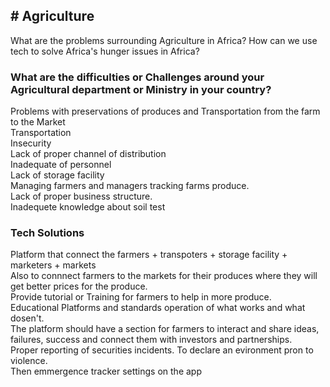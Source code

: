 <h2># Agriculture</h2>

What are the problems surrounding Agriculture in Africa?
How can we use tech to solve Africa's hunger issues in Africa?

<h3>What are the difficulties or Challenges around your Agricultural department or Ministry in your country?</h3>
<p>Problems with preservations of produces and Transportation from the farm to the Market<br>
Transportation<br>
Insecurity<br>
Lack of proper channel of distribution<br>
Inadequate of personnel<br>
Lack of storage facility<br>
Managing farmers and managers tracking farms produce.<br>
Lack of proper business structure. <br>
Inadequete knowledge about soil test</p>


<h3>Tech Solutions </h3>
<p>Platform that connect the farmers + transpoters + storage facility + marketers + markets<br
Create a platform that will connect the farmer and a transportion-service to deliver produces Faster from the farm to Market.<br>
Also to connnect farmers to the markets for their produces where they will get better prices for the produce.<br>
Provide tutorial or Training for farmers to help in more produce.<br>
Educational Platforms and standards operation of what works and what dosen't.<br>
The platform should have a section for farmers to interact and share ideas, failures, success and connect them with investors and partnerships.<br>
Proper reporting of securities incidents. To declare an evironment pron to violence.<br>
Then emmergence tracker settings on the app</p>

